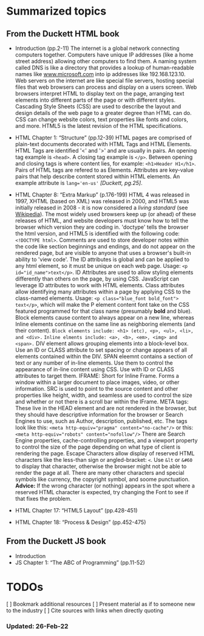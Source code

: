 # Summarized topics

## From the Duckett HTML book

- Introduction (pp.2-11)
The internet is a global network connecting computers together. Computers have unique IP addresses (like a home street address) allowing other computers to find them. A naming system called DNS is like a directory that provides a lookup of human-readable names like www.microsoft.com into ip addresses like 192.168.123.10. Web servers on the internet are like special file servers, hosting special files that web browsers can process and display on a users screen. Web browsers interpret HTML to display text on the page, arranging text elements into different parts of the page or with different styles. Cascading Style Sheets (CSS) are used to describe the layout and design details of the web page to a greater degree than HTML can do. CSS can change website colors, text properties like fonts and colors, and more. HTML5 is the latest revision of the HTML specifications.

- HTML Chapter 1: “Structure” (pp.12-39)
HTML pages are comprised of plain-text documents decorated with HTML Tags and HTML Elements. HTML Tags are identified '<' and '>' and are usually in pairs. An opening tag example is `<head>`. A closing tag example is `</p>`. Between opening and closing tags is where content lies, for example: `<h1>Header H1</h1>`. Pairs of HTML tags are refered to as Elements.
Attributes are key-value pairs that help describe content stored within HTML elements. An example attribute is `lang='en-us'` *[Duckett, pg.25]*.

- HTML Chapter 8: “Extra Markup” (p.176-199)
HTML 4 was released in 1997, XHTML (based on XML) was released in 2000, and HTML5 was initially released in 2008 - it is now considered a *living standard* (see [Wikipedia](https://en.wikipedia.org/wiki/HTML5)). The most widely used browsers keep up (or ahead) of these releases of HTML, and website developers must know how to tell the browser which version they are coding in. 'doctype' tells the browser the html version, and HTML5 is identified with the following code: `<!DOCTYPE html>`. Comments are used to store developer notes within the code like section beginnings and endings, and do not appear on the rendered page, but are visible to anyone that uses a browser's built-in ability to 'view code'.
The ID attributes is global and can be applied to any html element, so it must be unique on each web page. Usage: `<p id="id_name">text</p>`. ID Attributes are used to allow styling elements differently than others on the page, by using CSS. JavaScript can leverage ID attributes to work with HTML elements.
Class attributes allow identifying many attributes within a page by applying CSS to the class-named elements. Usage: `<p class="blue_font bold_font"> text</p>`, which will make the P element content font take on the CSS featured programmed for that class name (presumably **bold** and blue).
Block elements cause content to always appear on a new line, whereas Inline elements continue on the same line as neighboring elements (and their content).
`Block elements include: <h1> (etc), <p>, <ul>, <li>, and <div>.`
`Inline elments include: <a>, <b>, <em>, <img> and <span>.`
DIV element allows grouping elements into a block-level box. Use an ID or CLASS attribute to set spacing or change appears of all elements contained within the DIV.
SPAN eleemnt contains a section of text or any number of in-line elements. Use them to control the appearance of in-line content using CSS. Use with ID or CLASS attributes to target them.
IFRAME: Short for Inline Frame. Forms a window within a larger document to place images, video, or other information. SRC is used to point to the source content and other properties like height, width, and seamless are used to control the size and whether or not there is a scroll bar within the IFrame.
META tags: These live in the HEAD element and are not rendered in the browser, but they should  have descriptive information for the browser or Search Engines to use, such as Author, description, published, etc. The tags look like this: `<meta http-equiv="pragma" content="no-cache"/>`
or this: `<meta http-equiv="robots" content="nofollow"/>`
There are Search Engine properties, cache-controlling properties, and a viewport property to control the size of the page depending on what type of client is rendering the page.
Escape Characters allow display of reserved HTML characters like the less-than sign or angled-bracket: `<`. Use `&lt` or `&#60` to display that character, otherwise the browser might not be able to render the page at all. There are many other characters and special symbols like currency, the copyright symbol, and soome punctuation. **Advice:** If the wrong character (or nothing) appears in the spot where a reserved HTML character is expected, try changing the Font to see if that fixes the problem.

- HTML Chapter 17: “HTML5 Layout” (pp.428-451)
- HTML Chapter 18: “Process & Design” (pp.452-475)

## From the Duckett JS book

- Introduction
- JS Chapter 1: “The ABC of Programming” (pp.11-52)


# TODOs
[ ] Bookmark additional resources
[ ] Present material as if to someone new to the industry
[ ] Cite sources with links when directly quoting

### Updated: 26-Feb-22